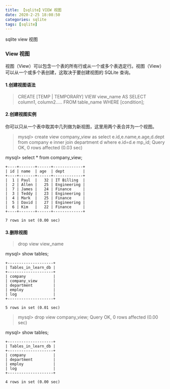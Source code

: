 ```yaml
---
title: 【sqlite】VIEW 视图
date: 2020-2-25 18:08:50
categories: sqlite
tags: [sqlite]
---
```


sqlite view 视图

### View 视图

视图（View）可以包含一个表的所有行或从一个或多个表选定行。视图（View）可以从一个或多个表创建，这取决于要创建视图的 SQLite 查询。

#### 1.创建视图语法
> CREATE [TEMP | TEMPORARY] VIEW view_name AS
SELECT column1, column2.....
FROM table_name
WHERE [condition];

#### 2.创建视图实例
你可以只从一个表中取其中几列做为新视图，这里用两个表合并为一个视图。

> mysql> create view company_view as select e.id,e.name,e.age,d.dept from company e inner join department d where e.id=d.e
mp_id;
Query OK, 0 rows affected (0.03 sec)   

 mysql> select * from company_view;

```
+----+-------+------+-------------+
| id | name  | age  | dept        |
+----+-------+------+-------------+
|  1 | Paul  |   32 | IT Billing  |
|  2 | Allen |   25 | Engineering |
|  7 | James |   24 | Finance     |
|  3 | Teddy |   23 | Engineering |
|  4 | Mark  |   25 | Finance     |
|  5 | David |   27 | Engineering |
|  6 | Kim   |   22 | Finance     |
+----+-------+------+-------------+

7 rows in set (0.00 sec)
```

#### 3.删除视图
> drop view view_name

mysql> show tables;

```
+--------------------+
| Tables_in_learn_db |
+--------------------+
| company            |
| company_view       |
| department         |
| employ             |
| log                |
+--------------------+

5 rows in set (0.01 sec)
```

> mysql> drop view company_view;
Query OK, 0 rows affected (0.00 sec)

mysql> show tables;

```
+--------------------+
| Tables_in_learn_db |
+--------------------+
| company            |
| department         |
| employ             |
| log                |
+--------------------+

4 rows in set (0.00 sec)
```

